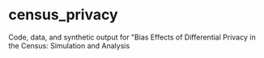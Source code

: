 # census_privacy
Code, data, and synthetic output for "Bias Effects of Differential Privacy in the Census: Simulation and Analysis
